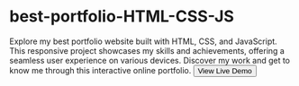 # best-portfolio-HTML-CSS-JS
Explore my best portfolio website built with HTML, CSS, and JavaScript. This responsive project showcases my skills and achievements, offering a seamless user experience on various devices. Discover my work and get to know me through this interactive online portfolio.
<a href="https://mirubair-f6bf1.web.app/" target="_blank">
  <button>View Live Demo</button>
</a>

